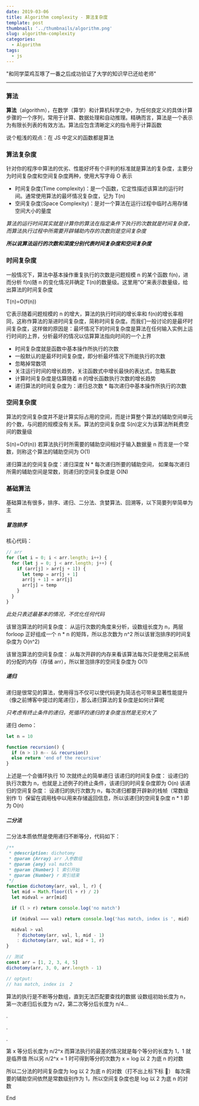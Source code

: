 ```yaml
---
date: 2019-03-06
title: Algorithm complexity - 算法复杂度
template: post
thumbnail: '../thumbnails/algorithm.png'
slug: algorithm-complexity
categories:
  - Algorithm
tags:
  - js
---
```


"和同学菜鸡互啄了一番之后成功验证了大学的知识早已还给老师"

---

### 算法

**算法**（algorithm），在数学（算学）和计算机科学之中，为任何良定义的具体计算步骤的一个序列，常用于计算、数据处理和自动推理。精确而言，算法是一个表示为有限长列表的有效方法。算法应包含清晰定义的指令用于计算函数

说个粗浅的观点：在 JS 中定义的函数都是算法

### 算法复杂度

针对你的程序中算法的优劣、性能好坏有个评判的标准就是算法的复杂度，主要分为时间复杂度和空间复杂度两种，使用大写字母 O 表示

- 时间复杂度(Time complexity)：是一个函数，它定性描述该算法的运行时间。通常使用算法的最坏情况复杂度，记为 T(n)
- 空间复杂度(Space Complexity)：是对一个算法在运行过程中临时占用存储空间大小的量度

_算法的运行时间其实就是计算你的算法在指定条件下执行的次数就是时间复杂度，而算法执行过程中所需要开辟辅助内存的次数则是空间复杂度_

**_所以说算法运行的次数和深度分别代表时间复杂度和空间复杂度_**

### 时间复杂度

一般情况下，算法中基本操作重复执行的次数是问题规模 n 的某个函数 f(n)，进而分析 f(n)随 n 的变化情况并确定 T(n)的数量级。这里用"O"来表示数量级，给出算法的时间复杂度

T(n)=O(f(n))

它表示随着问题规模的 n 的增大，算法的执行时间的增长率和 f(n)的增长率相同，这称作算法的渐进时间复杂度，简称时间复杂度。而我们一般讨论的是最坏时间复杂度，这样做的原因是：最坏情况下的时间复杂度是算法在任何输入实例上运行时间的上界，分析最坏的情况以估算算法指向时间的一个上界

- 时间复杂度就是函数中基本操作所执行的次数
- 一般默认的是最坏时间复杂度，即分析最坏情况下所能执行的次数
- 忽略掉常数项
- 关注运行时间的增长趋势，关注函数式中增长最快的表达式，忽略系数
- 计算时间复杂度是估算随着 n 的增长函数执行次数的增长趋势
- 递归算法的时间复杂度为：递归总次数 \* 每次递归中基本操作所执行的次数

### 空间复杂度

算法的空间复杂度并不是计算实际占用的空间，而是计算整个算法的辅助空间单元的个数，与问题的规模没有关系。算法的空间复杂度 S(n)定义为该算法所耗费空间的数量级

S(n)=O(f(n)) 若算法执行时所需要的辅助空间相对于输入数据量 n 而言是一个常数，则称这个算法的辅助空间为 O(1)

递归算法的空间复杂度：递归深度 N \* 每次递归所要的辅助空间， 如果每次递归所需的辅助空间是常数，则递归的空间复杂度是 O(N)

### 基础算法

基础算法有很多，排序、递归、二分法、贪婪算法、回溯等，以下简要列举简单为主

##### 冒泡排序

核心代码：

```js
// arr
for (let i = 0; i < arr.length; i++) {
  for (let j = 0; j < arr.length; j++) {
    if (arr[j] > arr[j + 1]) {
      let temp = arr[j + 1]
      arr[j + 1] = arr[j]
      arr[j] = temp
    }
  }
}
```

_此处只表述最基本的情况，不优化任何代码_

该冒泡算法的时间复杂度：
从运行次数的角度来分析，设数组长度为 n，两层 forloop 正好组成一个 n \* n 的矩阵，所以总次数为 n^2
所以该冒泡排序的时间复杂度为 O(n^2)

该冒泡算法的空间复杂度：
从每次开辟的内存来看该算法每次只是使用之前系统的分配的内存（存储 arr），所以冒泡排序的空间复杂度为 O(1)

##### 递归

递归是很常见的算法，使用得当不仅可以使代码更为简洁也可带来显著性能提升（像之前博客中提过的尾递归），那么递归算法的复杂度是如何计算呢

_只考虑有终止条件的递归，死循环的递归的复杂度当然是无穷大了_

递归 demo：

```js
let n = 10

function recursion() {
  if (n > 1) n-- && recursion()
  else return 'end of the recursive'
}
```

上述是一个会循环执行 10 次就终止的简单递归
该递归的时间复杂度：
设递归的执行次数为 n，也就是上述例子的终止条件，该递归的时间复杂度即为 O(n)
该递归的空间复杂度：
设递归的执行次数为 n，每次递归都要开辟新的栈帧（常数级别作 1）保留在调用栈中以用来存储返回信息，所以该递归的空间复杂度 n \* 1 即为 O(n)

##### 二分法

二分法本质依然是使用递归不断等分，代码如下：

```js
/**
 * @description: dichotomy
 * @param {Array} arr 入参数组
 * @param {any} val match
 * @param {Number} l 索引开始
 * @param {Number} r 索引结束
 */
function dichotomy(arr, val, l, r) {
  let mid = Math.floor((l + r) / 2)
  let midval = arr[mid]

  if (l > r) return console.log('no match')

  if (midval === val) return console.log('has match, index is ', mid)

  midval > val
    ? dichotomy(arr, val, l, mid - 1)
    : dichotomy(arr, val, mid + 1, r)
}

// 测试
const arr = [1, 2, 3, 4, 5]
dichotomy(arr, 3, 0, arr.length - 1)

// optput:
// has match, index is  2
```

算法的执行是不断等分数组，直到无法匹配要查找的数据
设数组初始长度为 n，第一次递归后长度为 n/2，第二次等分后长度为 n/4...

.

.

.

第 x 等分后长度为 n/2^x
而算法执行的最差的情况就是每个等分的长度为 1，1 就是临界值
所以另 n/2^x = 1 时可得到等分的次数为 x = log 以 2 为底 n 的对数

所以二分法的时间复杂度为 log 以 2 为底 n 的对数（打不出上标下标 🤕）
每次需要的辅助空间依然是常数级别作为 1，所以空间复杂度也是 log 以 2 为底 n 的对数

End
